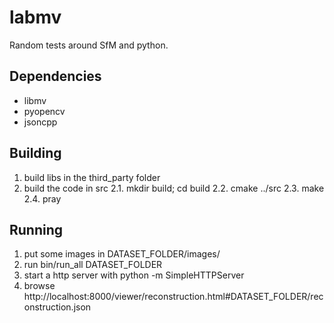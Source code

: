 
labmv
=====

Random tests around SfM and python.

Dependencies
------------
* libmv
* pyopencv
* jsoncpp

Building
--------
1. build libs in the third_party folder
2. build the code in src
    2.1. mkdir build; cd build
    2.2. cmake ../src
    2.3. make
    2.4. pray

Running
-------
1. put some images in DATASET_FOLDER/images/
2. run bin/run_all DATASET_FOLDER
3. start a http server with python -m SimpleHTTPServer
4. browse http://localhost:8000/viewer/reconstruction.html#DATASET_FOLDER/reconstruction.json
